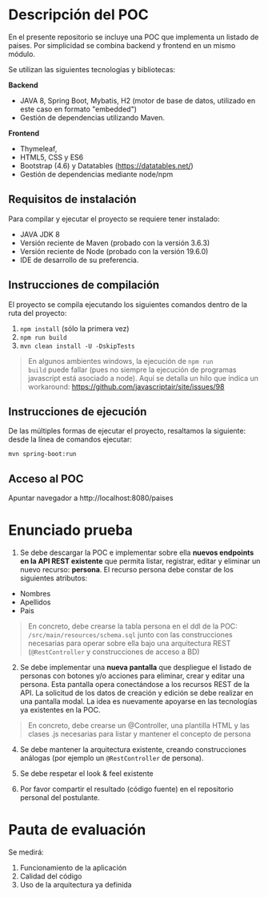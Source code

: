 # Descripción del POC

En el presente repositorio se incluye una POC que implementa un listado de paises. Por simplicidad se combina backend y frontend en un mismo módulo. 

Se utilizan las siguientes tecnologías y bibliotecas:

<b>Backend</b> 
- JAVA 8, Spring Boot, Mybatis, H2 (motor de base de datos, utilizado en este caso en formato "embedded")
- Gestión de dependencias utilizando Maven.

<b>Frontend</b>
- Thymeleaf, 
- HTML5, CSS y ES6 
- Bootstrap (4.6) y Datatables (https://datatables.net/)
- Gestión de dependencias mediante node/npm

## Requisitos de instalación

Para compilar y ejecutar el proyecto se requiere tener instalado:

- JAVA JDK 8
- Versión reciente de Maven (probado con la versión 3.6.3)
- Versión reciente de Node (probado con la versión 19.6.0)
- IDE de desarrollo de su preferencia.

## Instrucciones de compilación

El proyecto se compila ejecutando los siguientes comandos dentro de la ruta del proyecto:

1) <code>npm install</code> (sólo la primera vez)
2) <code>npm run build</code>
3) <code>mvn clean install -U -DskipTests</code>

>En algunos ambientes windows, la ejecución de <code>npm run build</code> puede fallar (pues no siempre la ejecución de programas javascript está asociado a node). Aquí se detalla un hilo que indica un workaround: https://github.com/javascriptair/site/issues/98

## Instrucciones de ejecución

De las múltiples formas de ejecutar el proyecto, resaltamos la siguiente: desde la línea de comandos ejecutar:

<code>mvn spring-boot:run</code>

## Acceso al POC

Apuntar navegador a http://localhost:8080/paises

# Enunciado prueba

1) Se debe descargar la POC e implementar sobre ella <b>nuevos endpoints en la API REST existente</b> que permita listar, registrar, editar y eliminar un nuevo recurso: <b>persona</b>. El recurso persona debe constar de los siguientes atributos:

- Nombres
- Apellidos
- Pais

>En concreto, debe crearse la tabla persona en el ddl de la POC: <code>/src/main/resources/schema.sql</code> junto con las construcciones necesarias para operar sobre ella bajo una arquitectura REST (<code>@RestController</code> y construcciones de acceso a BD)
 
2) Se debe implementar una <b>nueva pantalla</b> que despliegue el listado de personas con botones y/o acciones para eliminar, crear y editar una persona. Esta pantalla opera conectándose a los recursos REST de la API. La solicitud de los datos de creación y edición se debe realizar en una pantalla modal. La idea es nuevamente apoyarse en las tecnologías ya existentes en la POC. 

>En concreto, debe crearse un @Controller, una plantilla HTML y las clases .js necesarias para listar y mantener el concepto de persona

4) Se debe mantener la arquitectura existente, creando construcciones análogas (por ejemplo un <code>@RestController</code> de persona).

5) Se debe respetar el look & feel existente

6) Por favor compartir el resultado (código fuente) en el repositorio personal del postulante.

# Pauta de evaluación

Se medirá:

1) Funcionamiento de la aplicación
2) Calidad del código
3) Uso de la arquitectura ya definida






